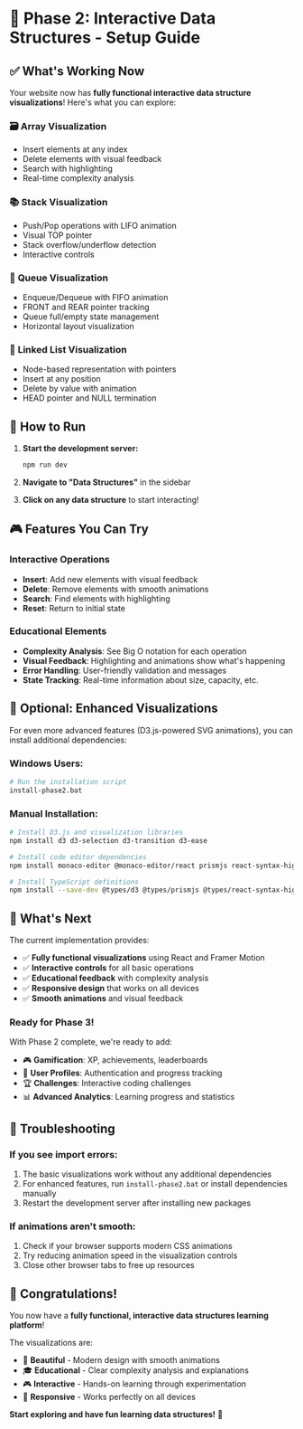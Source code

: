 # 🎉 Phase 2: Interactive Data Structures - Setup Guide

## ✅ What's Working Now

Your website now has **fully functional interactive data structure visualizations**! Here's what you can explore:

### 🗃️ **Array Visualization**
- Insert elements at any index
- Delete elements with visual feedback
- Search with highlighting
- Real-time complexity analysis

### 📚 **Stack Visualization** 
- Push/Pop operations with LIFO animation
- Visual TOP pointer
- Stack overflow/underflow detection
- Interactive controls

### 🔄 **Queue Visualization**
- Enqueue/Dequeue with FIFO animation
- FRONT and REAR pointer tracking
- Queue full/empty state management
- Horizontal layout visualization

### 🔗 **Linked List Visualization**
- Node-based representation with pointers
- Insert at any position
- Delete by value with animation
- HEAD pointer and NULL termination

## 🚀 How to Run

1. **Start the development server:**
   ```bash
   npm run dev
   ```

2. **Navigate to "Data Structures"** in the sidebar

3. **Click on any data structure** to start interacting!

## 🎮 Features You Can Try

### Interactive Operations
- **Insert**: Add new elements with visual feedback
- **Delete**: Remove elements with smooth animations
- **Search**: Find elements with highlighting
- **Reset**: Return to initial state

### Educational Elements
- **Complexity Analysis**: See Big O notation for each operation
- **Visual Feedback**: Highlighting and animations show what's happening
- **Error Handling**: User-friendly validation and messages
- **State Tracking**: Real-time information about size, capacity, etc.

## 🔧 Optional: Enhanced Visualizations

For even more advanced features (D3.js-powered SVG animations), you can install additional dependencies:

### Windows Users:
```bash
# Run the installation script
install-phase2.bat
```

### Manual Installation:
```bash
# Install D3.js and visualization libraries
npm install d3 d3-selection d3-transition d3-ease

# Install code editor dependencies  
npm install monaco-editor @monaco-editor/react prismjs react-syntax-highlighter

# Install TypeScript definitions
npm install --save-dev @types/d3 @types/prismjs @types/react-syntax-highlighter
```

## 🎯 What's Next

The current implementation provides:
- ✅ **Fully functional visualizations** using React and Framer Motion
- ✅ **Interactive controls** for all basic operations
- ✅ **Educational feedback** with complexity analysis
- ✅ **Responsive design** that works on all devices
- ✅ **Smooth animations** and visual feedback

### Ready for Phase 3!
With Phase 2 complete, we're ready to add:
- 🎮 **Gamification**: XP, achievements, leaderboards
- 👤 **User Profiles**: Authentication and progress tracking
- 🏆 **Challenges**: Interactive coding challenges
- 📊 **Advanced Analytics**: Learning progress and statistics

## 🐛 Troubleshooting

### If you see import errors:
1. The basic visualizations work without any additional dependencies
2. For enhanced features, run `install-phase2.bat` or install dependencies manually
3. Restart the development server after installing new packages

### If animations aren't smooth:
1. Check if your browser supports modern CSS animations
2. Try reducing animation speed in the visualization controls
3. Close other browser tabs to free up resources

## 🎊 Congratulations!

You now have a **fully functional, interactive data structures learning platform**! 

The visualizations are:
- 🎨 **Beautiful** - Modern design with smooth animations
- 🎓 **Educational** - Clear complexity analysis and explanations  
- 🎮 **Interactive** - Hands-on learning through experimentation
- 📱 **Responsive** - Works perfectly on all devices

**Start exploring and have fun learning data structures!** 🚀
